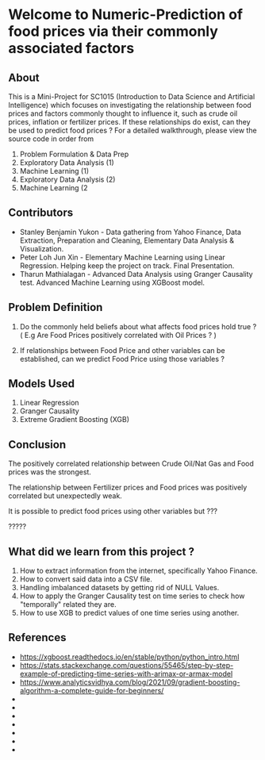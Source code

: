 # Welcome to Numeric-Prediction of food prices via their commonly associated factors

## About

This is a Mini-Project for SC1015 (Introduction to Data Science and Artificial Intelligence) which focuses on investigating the relationship between food prices and factors commonly thought to influence it, such as crude oil prices, inflation or fertilizer prices. If these relationships do exist, can they be used to predict food prices ? For a detailed walkthrough, please view the source code in order from 
1. Problem Formulation & Data Prep
2. Exploratory Data Analysis (1)
3. Machine Learning (1)
4. Exploratory Data Analysis (2)
5. Machine Learning (2

## Contributors
- Stanley Benjamin Yukon - Data gathering from Yahoo Finance, Data Extraction, Preparation and Cleaning, Elementary Data Analysis & Visualization.
- Peter Loh Jun Xin  - Elementary Machine Learning using Linear Regression. Helping keep the project on track. Final Presentation.
-  Tharun Mathialagan - Advanced Data Analysis using Granger Causality test. Advanced Machine Learning using XGBoost model.

## Problem Definition
1. Do the commonly held beliefs about what affects food prices hold true ? ( E.g Are Food Prices positively correlated with Oil Prices ? )
  
2. If relationships between Food Price and other variables can be established, can we predict Food Price using those variables ?

## Models Used
1. Linear Regression
2. Granger Causality
3. Extreme Gradient Boosting (XGB)

## Conclusion 
The positively correlated relationship between Crude Oil/Nat Gas and Food prices was the strongest.

The relationship between Fertilizer prices and Food prices was positively correlated but unexpectedly weak.

It is possible to predict food prices using other variables but ???

?????

## What did we learn from this project ?
1. How to extract information from the internet, specifically Yahoo Finance.
2. How to convert said data into a CSV file.
3. Handling imbalanced datasets by getting rid of NULL Values.
4. How to apply the Granger Causality test on time series to check how "temporally" related they are.
5. How to use XGB to predict values of one time series using another.

## References
- https://xgboost.readthedocs.io/en/stable/python/python_intro.html
- https://stats.stackexchange.com/questions/55465/step-by-step-example-of-predicting-time-series-with-arimax-or-armax-model
- https://www.analyticsvidhya.com/blog/2021/09/gradient-boosting-algorithm-a-complete-guide-for-beginners/
-
-
-
-
-
-
-

